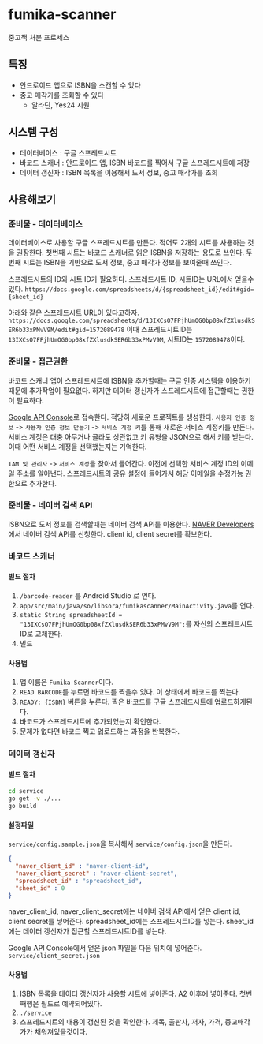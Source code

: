 # fumika-scanner

중고책 처분 프로세스

## 특징
* 안드로이드 앱으로 ISBN을 스캔할 수 있다
* 중고 매각가를 조회할 수 있다
  * 알라딘, Yes24 지원

## 시스템 구성
* 데이터베이스 : 구글 스프레드시트
* 바코드 스캐너 : 안드로이드 앱, ISBN 바코드를 찍어서 구글 스프레드시트에 저장
* 데이터 갱신자 : ISBN 목록을 이용해서 도서 정보, 중고 매각가를 조회

## 사용해보기

### 준비물 - 데이터베이스
데이터베이스로 사용할 구글 스프레드시트를 만든다. 적어도 2개의 시트를 사용하는 것을 권장한다.
첫번째 시트는 바코드 스캐너로 읽은 ISBN을 저장하는 용도로 쓰인다.
두번째 시트는 ISBN을 기반으로 도서 정보, 중고 매각가 정보를 보여줄때 쓰인다.

스프레드시트의 ID와 시트 ID가 필요하다.
스프레드시트 ID, 시트ID는 URL에서 얻을수있다.
`https://docs.google.com/spreadsheets/d/{spreadsheet_id}/edit#gid={sheet_id}`

아래와 같은 스프레드시트 URL이 있다고하자.
`https://docs.google.com/spreadsheets/d/13IXCsO7FPjhUmOG0bp08xfZXlusdkSER6b33xPMvV9M/edit#gid=1572089478`
이때 스프레드시트ID는 `13IXCsO7FPjhUmOG0bp08xfZXlusdkSER6b33xPMvV9M`, 시트ID는 `1572089478`이다.

### 준비물 - 접근권한

바코드 스캐너 앱이 스프레드시트에 ISBN을 추가할때는 구글 인증 시스템을 이용하기 때문에 추가작업이 필요없다.
하지만 데이터 갱신자가 스프레드시트에 접근할때는 권한이 필요하다.

[Google API Console](https://console.developers.google.com/apis/)로 접속한다.
적당히 새로운 프로젝트를 생성한다.
`사용자 인증 정보` -> `사용자 인증 정보 만들기` -> `서비스 계정 키`를 통해 새로운 서비스 계정키를 만든다.
서비스 계정은 대충 아무거나 골라도 상관없고 키 유형을 JSON으로 해서 키를 받는다.
이때 어떤 서비스 계정을 선택했는지는 기억한다.

`IAM 및 관리자` -> `서비스 계정`을 찾아서 들어간다.
이전에 선택한 서비스 계정 ID의 이메일 주소를 알아낸다.
스프레드시트의 공유 설정에 들어가서 해당 이메일을 수정가능 권한으로 추가한다.

### 준비물 - 네이버 검색 API
ISBN으로 도서 정보를 검색할때는 네이버 검색 API를 이용한다.
[NAVER Developers](https://developers.naver.com)에서 네이버 검색 API를 신청한다.
client id, client secret를 확보한다.


### 바코드 스캐너

#### 빌드 절차
1. `/barcode-reader` 를 Android Studio 로 연다.
2. `app/src/main/java/so/libsora/fumikascanner/MainActivity.java`를 연다.
3. `static String spreadsheetId = "13IXCsO7FPjhUmOG0bp08xfZXlusdkSER6b33xPMvV9M";`를 자신의 스프레드시트ID로 교체한다.
4. 빌드

#### 사용법
1. 앱 이름은 `Fumika Scanner`이다.
2. `READ BARCODE`를 누르면 바코드를 찍을수 있다. 이 상태에서 바코드를 찍는다.
3. `READY: {ISBN}` 버튼을 누른다. 찍은 바코드를 구글 스프레드시트에 업로드하게된다.
4. 바코드가 스프레드시트에 추가되었는지 확인한다.
5. 문제가 없다면 바코드 찍고 업로드하는 과정을 반복한다.


### 데이터 갱신자

#### 빌드 절차

``` bash
cd service
go get -v ./...
go build
```

#### 설정파일

`service/config.sample.json`을 복사해서 `service/config.json`을 만든다.

```json
{
  "naver_client_id" : "naver-client-id",
  "naver_client_secret" : "naver-client-secret",
  "spreadsheet_id" : "spreadsheet_id",
  "sheet_id" : 0
}
```

naver_client_id, naver_client_secret에는 네이버 검색 API에서 얻은 client id, client secret를 넣어준다.
spreadsheet_id에는 스프레드시트ID를 넣는다.
sheet_id에는 데이터 갱신자가 접근할 스프레드시트ID를 넣는다.

Google API Console에서 얻은 json 파일을 다음 위치에 넣어준다.
`service/client_secret.json`

#### 사용법
1. ISBN 목록을 데이터 갱신자가 사용할 시트에 넣어준다. A2 이후에 넣어준다. 첫번째행은 필드로 예약되어있다.
2. `./service`
3. 스프레드시트의 내용이 갱신된 것을 확인한다. 제목, 출판사, 저자, 가격, 중고매각가가 채워져있을것이다.
